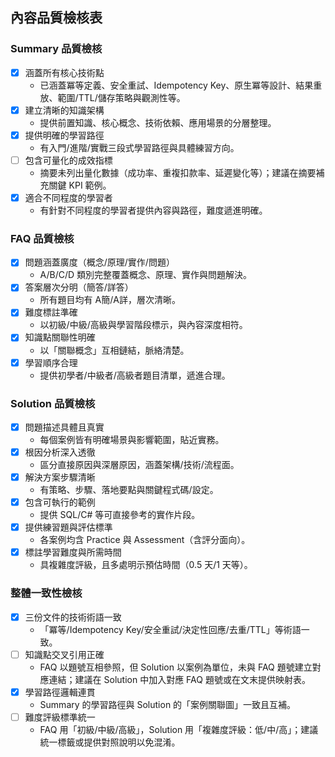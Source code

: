 ## 內容品質檢核表

### Summary 品質檢核
- [x] 涵蓋所有核心技術點
  - 已涵蓋冪等定義、安全重試、Idempotency Key、原生冪等設計、結果重放、範圍/TTL/儲存策略與觀測性等。
- [x] 建立清晰的知識架構
  - 提供前置知識、核心概念、技術依賴、應用場景的分層整理。
- [x] 提供明確的學習路徑
  - 有入門/進階/實戰三段式學習路徑與具體練習方向。
- [ ] 包含可量化的成效指標
  - 摘要未列出量化數據（成功率、重複扣款率、延遲變化等）；建議在摘要補充關鍵 KPI 範例。
- [x] 適合不同程度的學習者
  - 有針對不同程度的學習者提供內容與路徑，難度遞進明確。

### FAQ 品質檢核
- [x] 問題涵蓋廣度（概念/原理/實作/問題）
  - A/B/C/D 類別完整覆蓋概念、原理、實作與問題解決。
- [x] 答案層次分明（簡答/詳答）
  - 所有題目均有 A簡/A詳，層次清晰。
- [x] 難度標註準確
  - 以初級/中級/高級與學習階段標示，與內容深度相符。
- [x] 知識點關聯性明確
  - 以「關聯概念」互相鏈結，脈絡清楚。
- [x] 學習順序合理
  - 提供初學者/中級者/高級者題目清單，遞進合理。

### Solution 品質檢核
- [x] 問題描述具體且真實
  - 每個案例皆有明確場景與影響範圍，貼近實務。
- [x] 根因分析深入透徹
  - 區分直接原因與深層原因，涵蓋架構/技術/流程面。
- [x] 解決方案步驟清晰
  - 有策略、步驟、落地要點與關鍵程式碼/設定。
- [x] 包含可執行的範例
  - 提供 SQL/C# 等可直接參考的實作片段。
- [x] 提供練習題與評估標準
  - 各案例均含 Practice 與 Assessment（含評分面向）。
- [x] 標註學習難度與所需時間
  - 具複雜度評級，且多處明示預估時間（0.5 天/1 天等）。

### 整體一致性檢核
- [x] 三份文件的技術術語一致
  - 「冪等/Idempotency Key/安全重試/決定性回應/去重/TTL」等術語一致。
- [ ] 知識點交叉引用正確
  - FAQ 以題號互相參照，但 Solution 以案例為單位，未與 FAQ 題號建立對應連結；建議在 Solution 中加入對應 FAQ 題號或在文末提供映射表。
- [x] 學習路徑邏輯連貫
  - Summary 的學習路徑與 Solution 的「案例關聯圖」一致且互補。
- [ ] 難度評級標準統一
  - FAQ 用「初級/中級/高級」，Solution 用「複雜度評級：低/中/高」；建議統一標籤或提供對照說明以免混淆。